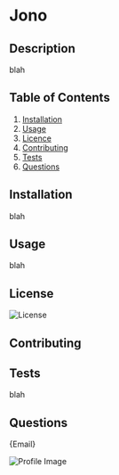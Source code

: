 
# Jono
## Description

blah

## Table of Contents

1. [Installation](#Installation)
2. [Usage](#Usage)
3. [Licence](#License)
4. [Contributing](#Contributing)
5. [Tests](#Tests)
6. [Questions](#Questions)

## Installation
blah

## Usage
blah

## License
![License](https://img.shields.io/github/license/cazb67/good-readme-generator?style=flat-square)

## Contributing

## Tests

blah

## Questions
{Email}

![Profile Image](https://avatars1.githubusercontent.com/u/58319229?v=4)